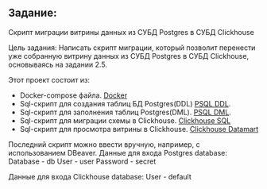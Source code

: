 ## Задание:
Скрипт миграции витрины данных из СУБД Postgres в СУБД Clickhouse

Цель задания: Написать скрипт миграции, который позволит перенести уже собранную витрину данных из СУБД Postgres в СУБД Clickhouse, основываясь на задании 2.5.

Этот проект состоит из:
 - Docker-compose файла.
	[Docker](docker-compose.yml)
 - Sql-cкрипт для создания таблиц БД Postgres(DDL)
	[PSQL DDL](database/DDL/DDL.sql).
 - Sql-cкрипт для заполнения таблиц Postgres(DML).
	[PSQL DML](database/DML/DML.sql).
 - Sql-cкрипт для миграции схемы в Clickhouse.
	[Clickhouse SQL](clickhouse/scheme.sql)
 - Sql-cкрипт для просмотра витрины в Clickhouse.
	[Clickhouse Datamart](clickhouse/datamart.sql)
	
Последний скрипт можно ввести вручную, например, с использованием DBeaver.
Данные для входа Postgres database:
 Database - db 
 User - user
 Password - secret
 
 Данные для входа Clickhouse database:
 User - default